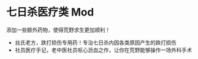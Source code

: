 # 七日杀医疗类 Mod

添加一些额外药物，使得荒野求生更加顺利！
- 丝氏老方，跌打损伤专用药！专治七日杀内因各类原因产生的跌打损伤
- 社员医疗手记，老中医社员呕心沥血之作，让你在荒野能够操作一场外科手术
